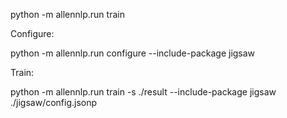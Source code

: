 python -m allennlp.run train

Configure: 

python -m allennlp.run configure --include-package jigsaw

Train:

python -m allennlp.run train -s ./result --include-package jigsaw ./jigsaw/config.jsonp